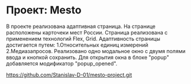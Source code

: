 # Проект: Mesto

В проекте реализована адаптивная страница.
На странице расположены карточеки мест России.
Страница реализована с применением технологий Flex, Grid.
Адаптивность страницы достигается путем:
1.Относительных единиц измерений
2.Медиазапросов.
Реализовано одно модальное окно с двумя полями ввода и кнопкой сохранить.
Для открытия окна в блоке "popup" добавляется модификатор "popup_opened".

https://github.com/Stanislav-D-01/mesto-project.git